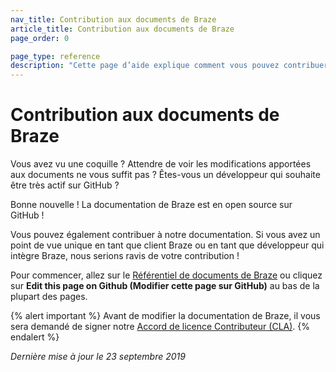 ```yaml
---
nav_title: Contribution aux documents de Braze
article_title: Contribution aux documents de Braze
page_order: 0

page_type: reference
description: "Cette page d’aide explique comment vous pouvez contribuer à la documentation open source de Braze."
---
```


# Contribution aux documents de Braze

Vous avez vu une coquille ? Attendre de voir les modifications apportées aux documents ne vous suffit pas ? Êtes-vous un développeur qui souhaite être très actif sur GitHub ?

Bonne nouvelle ! La documentation de Braze est en open source sur GitHub !

Vous pouvez également contribuer à notre documentation. Si vous avez un point de vue unique en tant que client Braze ou en tant que développeur qui intègre Braze, nous serions ravis de votre contribution !

Pour commencer, allez sur le [Référentiel de documents de Braze](https://github.com/braze-inc/braze-docs/wiki) ou cliquez sur <i class="fab fa-github"></i> **Edit this page on Github (Modifier cette page sur GitHub)** au bas de la plupart des pages.

{% alert important %}
Avant de modifier la documentation de Braze, il vous sera demandé de signer notre [Accord de licence Contributeur (CLA)]({{site.baseurl}}/cla).
{% endalert %}

_Dernière mise à jour le 23 septembre 2019_